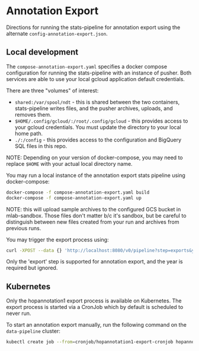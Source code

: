 # Annotation Export

Directions for running the stats-pipeline for annotation export using the
alternate `config-annotation-export.json`.

## Local development

The `compose-annotation-export.yaml` specifies a docker compose configuration
for running the stats-pipeline with an instance of pusher. Both services are
able to use your local gcloud application default credentials.

There are three "volumes" of interest:

- `shared:/var/spool/ndt` - this is shared between the two containers,
  stats-pipeline writes files, and the pusher archives, uploads, and removes them.
- `$HOME/.config/gcloud/:/root/.config/gcloud` - this provides access
  to your gcloud credentials. You must update the directory to your local home
  path.
- `./:/config` - this provides access to the configuration and BigQuery SQL
  files in this repo.

NOTE: Depending on your version of docker-compose, you may need to replace
`$HOME` with your actual local directory name.

You may run a local instance of the annotation export stats pipeline using
docker-compose:

```sh
docker-compose -f compose-annotation-export.yaml build
docker-compose -f compose-annotation-export.yaml up
```

NOTE: this will upload sample archives to the configured GCS bucket in
mlab-sandbox. Those files don't matter b/c it's sandbox, but be careful to
distinguish between new files created from your run and archives from previous
runs.

You may trigger the export process using:

```sh
curl -XPOST --data {} 'http://localhost:8080/v0/pipeline?step=exports&year=1'
```

Only the 'export' step is supported for annotation export, and the year is
required but ignored.

## Kubernetes

Only the hopannotation1 export process is available on Kubernetes. The export process is started via a CronJob which by default is scheduled to
never run.

To start an annotation export manually, run the following command on the
`data-pipeline` cluster:

```sh
kubectl create job --from=cronjob/hopannotation1-export-cronjob hopannotation1-export-manual
```
